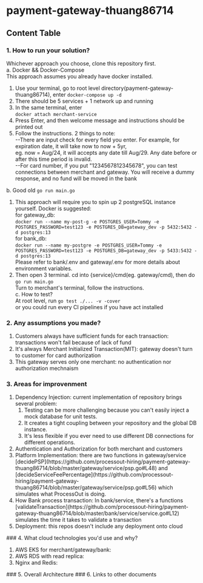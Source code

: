 ﻿# payment-gateway-thuang86714
## Content Table
###  1. How to run your solution?
  Whichever approach you choose, clone this repository first.<br>
  a. Docker && Docker-Compose<br>
      This approach assumes you already have docker installed. 
    <ol>
          <li>Use your terminal, go to root level directory(payment-gateway-thuang86714), enter
             ```
             docker-compose up -d
             ```
          <li>There should be 5 services + 1 network up and running</li>
          <li>In the same terminal, enter             
          ```
             docker attach merchant-service
         ```</li>
          <li>Press Enter, and then welcome message and instructions should be printed out</li>
          <li>Follow the instructions. 2 things to note: <br>
                --There are input check for every field you enter. For example, for expiration date, it will take now to now + 5yr,<br> eg. now = Aug/24, it will accepts any date till Aug/29. Any date before or after this time period is invalid.<br>
                --For card number, if you put "1234567812345678", you can test connections between merchant and gateway. You will receive a dummy response, and no fund will be moved in the bank
                </li>
          </ol>
        b. Good old            ```
             go run main.go
         ```<br>
         <ol>
          <li>This approach will require you to spin up 2 postgreSQL instance yourself. Docker is suggested: <br>
          for gateway_db:<br>
         ```
         docker run --name my-post-g -e POSTGRES_USER=Tommy -e POSTGRES_PASSWORD=test123 -e POSTGRES_DB=gateway_dev -p 5432:5432 -d postgres:13
         ```<br>
          for bank_db:<br>
         ```
         docker run --name my-postgre -e POSTGRES_USER=Tommy -e POSTGRES_PASSWORD=test123 -e POSTGRES_DB=gateway_dev -p 5433:5432 -d postgres:13
         ```<br>
          Please refer to bank/.env and gateway/.env for more details about environment variables.<br></li>
          <li>Then open 3 terminal. cd into {service}/cmd(eg. gateway/cmd), then do ```
             go run main.go
         ```<br>
         Turn to merchant's terminal, follow the instructions.<br></li>
        c. How to test? <br>
        At root level, run ```
             go test ./... -v -cover
         ```<br>
         or you could run every CI pipelines if you have act installed<br>
         </ol>
###  2. Any assumptions you made?
  <ol>
        <li>Customers always have sufficient funds for each transaction: transactions won't fail because of lack of fund</li>
        <li>It's always Merchant Initialized Transaction(MIT): gateway doesn't turn to customer for card authorization</li>
        <li>This gateway serves only one merchant: no authentication nor authorization mechnaism</li>
  </ol>
  
###  3. Areas for improvenment
<ol>
  <li>Dependency Injection: current implementation of repository brings several problem:<br>
    <ol>
      <li>Testing can be more challenging because you can't easily inject a mock database for unit tests.
      <li>It creates a tight coupling between your repository and the global DB instance.
      <li>It's less flexible if you ever need to use different DB connections for different operations.
    </ol>
  </li>
  <li>Authentication and Authorization for both merchant and customers</li>
  <li>Platform Implementation: there are two functions in gateway/service [decidePSP](https://github.com/processout-hiring/payment-gateway-thuang86714/blob/master/gateway/service/psp.go#L48) and [decideServiceFeePercentage](https://github.com/processout-hiring/payment-gateway-thuang86714/blob/master/gateway/service/psp.go#L56) which simulates what ProcessOut is doing. 
   </li>
  <li>How Bank process transaction: In bank/service, there's a functions [validateTransaction](https://github.com/processout-hiring/payment-gateway-thuang86714/blob/master/bank/service/service.go#L12) simulates the time it takes to validate a transaction</li>
  <li>Deployment: this repos doesn't include any deployment onto cloud</li>
  
</ol>
###  4. What cloud technologies you'd use and why?
<ol>
  <li>AWS EKS for merchant/gateway/bank:</li>
  <li>AWS RDS with read replica:</li>
  <li>Nginx and Redis:</li>
</ol>
###  5. Overall Architecture
###  6. Links to other documents

